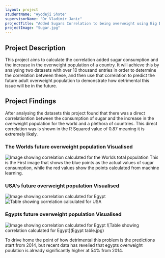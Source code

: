 ```yaml
---
layout: project
studentName: "Ayodeji Shote"
supervisorName: "Dr Vladimir Janic"
projectTitle: "Added Sugars Correlation to being overweight using Big Data Analysis"
projectImage: "Sugar.jpg"
---
```


## Project Description
This project aims to calculate the correlation added sugar consumption and the increase in the overweight population of a country. It will achieve this by analysing two datasets with over 10 thousand entries in order to determine the correlation between these, and then use that correlation to predict the future adult overweight population to demonstrate how detrimental this issue will be in the future.

## Project Findings
After analysing the datasets this project found that there was a direct correlationtion between the consumption of sugar and the increase in the overweight population for the world and a plethora of countries. This direct correlation was is shown in the R Squared value of 0.87 meaning it is extremely likely. 

### The Worlds future overweight population Visualised
![Image showing correlation calculated for the Worlds total population](eval.jpg)
This is the First image that shows the blue points as the actual values of sugar consumption, while the red values show the points calculated from machine learning.
### USA's future overweight population Visualised
![Image showing correlation calculated for Egypt](USA.jpg)
![Table showing correlation calculated for USA](Usatable.jpg)

### Egypts future overweight population Visualised
![Image showing correlation calculated for Egypt](Egypt.jpg)
![Table showing correlation calculated for Egypt](Egypt table.jpg)

To drive home the point of how detrimental this problem is the predictions start from 2014, but recent data has revelied that egypts overweight poulation is already significantly higher at 54% from 2014.

[^1]: Photo by <a href="https://unsplash.com/@myriamzilles?utm_source=unsplash&utm_medium=referral&utm_content=creditCopyText">Myriam Zilles</a> on <a href="https://unsplash.com/s/photos/sugar?utm_source=unsplash&utm_medium=referral&utm_content=creditCopyText">Unsplash</a>.
